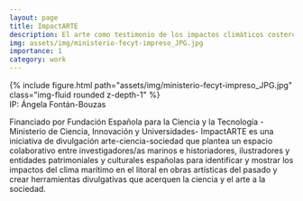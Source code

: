 ```yaml
---
layout: page
title: ImpactARTE
description: El arte como testimonio de los impactos climáticos costeros
img: assets/img/ministerio-fecyt-impreso_JPG.jpg
importance: 1
category: work
---
```


 
<div class="row">
    <div class="col-sm mt-3 mt-md-0">
        {% include figure.html path="assets/img/ministerio-fecyt-impreso_JPG.jpg"  class="img-fluid rounded z-depth-1" %}
    </div>
</div>
<div class="caption">
    IP: Ángela Fontán-Bouzas

Financiado por Fundación Española para la Ciencia y la Tecnología - Ministerio de Ciencia, Innovación y Universidades- ImpactARTE es una iniciativa de divulgación arte-ciencia-sociedad que plantea un espacio colaborativo entre investigadores/as marinos e historiadores, ilustradores y entidades patrimoniales y culturales españolas para identificar y mostrar los impactos del clima marítimo en el litoral en obras artísticas del pasado y crear herramientas divulgativas que acerquen la ciencia y el arte a la sociedad.

</div>

